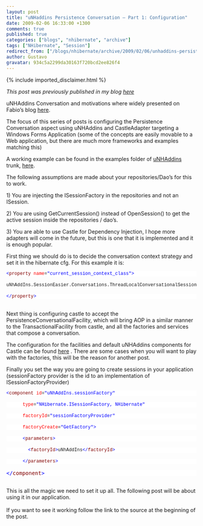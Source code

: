```yaml
---
layout: post
title: "uNHaddins Persistence Conversation – Part 1: Configuration"
date: 2009-02-06 16:33:00 +1300
comments: true
published: true
categories: ["blogs", "nhibernate", "archive"]
tags: ["NHibernate", "Session"]
redirect_from: ["/blogs/nhibernate/archive/2009/02/06/unhaddins-persistence-conversation-part-1-configuration.aspx/"]
author: Gustavo
gravatar: 934c5a2299da30163f720bcd2ee826f4
---
```

{% include imported_disclaimer.html %}
<p><i>This post was previously published in my blog <a target="_blank" title="uNHaddins Persistence Conversation &ndash; Part 1: Configuration" href="http://gustavoringel.blogspot.com/">here </a></i></p>
<p>uNHAddins Conversation and motivations where widely presented on Fabio&rsquo;s blog <a href="http://fabiomaulo.blogspot.com/2009/01/aspect-conversation-per.html" target="_blank">here</a>.</p>
<p>The focus of this series of posts is configuring the Persistence Conversation aspect using uNHAddins and CastleAdapter targeting a Windows Forms Application (some of the concepts are easily movable to a Web application, but there are much more frameworks and examples matching this)</p>
<p>A working example can be found in the examples folder of <a href="http://groups.google.com/group/unhaddins" target="_blank">uNHAddins</a> trunk, <a href="http://unhaddins.googlecode.com/svn/trunk/Examples/uNHAddins.Examples.SessionManagement/" target="_blank">here</a>.</p>
<p>The following assumptions are made about your repositories/Dao&rsquo;s for this to work. </p>
<p>1) You are injecting the ISessionFactory in the repositories and not an ISession. </p>
<p>2) You are using GetCurrentSession() instead of OpenSession() to get the active session inside the repositories / dao&rsquo;s.</p>
<p>3) You are able to use Castle for Dependency Injection, I hope more adapters will come in the future, but this is one that it is implemented and it is enough popular.</p>
<p>First thing we should do is to decide the conversation context strategy and set it in the hibernate cfg. For this example it is:</p>
<pre><pre style="margin: 0em; font-size: 12px; width: 100%; font-family: consolas,'Courier New',courier,monospace; background-color: #ffffff;"><span style="color: #0000ff;">&lt;</span><span style="color: #800000;">property</span> <span style="color: #ff0000;">name</span>=<span style="color: #0000ff;">"current_session_context_class"</span><span style="color: #0000ff;">&gt;</span> </pre>
<pre style="margin: 0em; font-size: 12px; width: 100%; font-family: consolas,'Courier New',courier,monospace; background-color: #ffffff;">uNhAddIns.SessionEasier.Conversations.ThreadLocalConversationalSessionContext, uNhAddIns </pre>
<pre style="margin: 0em; font-size: 12px; width: 100%; font-family: consolas,'Courier New',courier,monospace; background-color: #ffffff;"><span style="color: #0000ff;">&lt;/</span><span style="color: #800000;">property</span><span style="color: #0000ff;">&gt;</span></pre>
</pre>
<p>Next thing is configuring castle to accept the PersistenceConversationalFacility, which will bring AOP in a similar manner to the TransactionalFacility from castle, and all the factories and services that compose a conversation.</p>
<p>The configuration for the facilities and default uNHAddins components for Castle can be found <a href="http://unhaddins.googlecode.com/svn/trunk/Examples/uNHAddins.Examples.SessionManagement/SessionManagement.Infrastructure/uNhAddIns-PersistenceConversation-nh-default.config" target="_blank">here</a> . There are some cases when you will want to play with the factories, this will be the reason for another post.</p>
<p>
Finally you set the way you are going to create sessions in your application (sessionFactory provider is the id to an implementation of ISessionFactoryProvider)</p>
<pre><pre style="margin: 0em; font-size: 12px; width: 100%; font-family: consolas,'Courier New',courier,monospace; background-color: #ffffff;"><span style="color: #0000ff;">&lt;</span><span style="color: #800000;">component</span> <span style="color: #ff0000;">id</span>=<span style="color: #0000ff;">"uNhAddIns.sessionFactory"</span></pre>
<pre style="margin: 0em; font-size: 12px; width: 100%; font-family: consolas,'Courier New',courier,monospace; background-color: #ffffff;">      <span style="color: #ff0000;">type</span>=<span style="color: #0000ff;">"NHibernate.ISessionFactory, NHibernate"</span></pre>
<pre style="margin: 0em; font-size: 12px; width: 100%; font-family: consolas,'Courier New',courier,monospace; background-color: #ffffff;">      <span style="color: #ff0000;">factoryId</span>=<span style="color: #0000ff;">"sessionFactoryProvider"</span></pre>
<pre style="margin: 0em; font-size: 12px; width: 100%; font-family: consolas,'Courier New',courier,monospace; background-color: #ffffff;">      <span style="color: #ff0000;">factoryCreate</span>=<span style="color: #0000ff;">"GetFactory"</span><span style="color: #0000ff;">&gt;</span><br /></pre>
<pre style="margin: 0em; font-size: 12px; width: 100%; font-family: consolas,'Courier New',courier,monospace; background-color: #ffffff;">      <span style="color: #0000ff;">&lt;</span><span style="color: #800000;">parameters</span><span style="color: #0000ff;">&gt;</span></pre>
<pre style="margin: 0em; font-size: 12px; width: 100%; font-family: consolas,'Courier New',courier,monospace; background-color: #ffffff;">        <span style="color: #0000ff;">&lt;</span><span style="color: #800000;">factoryId</span><span style="color: #0000ff;">&gt;</span>uNhAddIns<span style="color: #0000ff;">&lt;/</span><span style="color: #800000;">factoryId</span><span style="color: #0000ff;">&gt;</span></pre>
<pre style="margin: 0em; font-size: 12px; width: 100%; font-family: consolas,'Courier New',courier,monospace; background-color: #ffffff;">      <span style="color: #0000ff;">&lt;/</span><span style="color: #800000;">parameters</span><span style="color: #0000ff;">&gt;</span></pre>
<pre style="margin: 0em; width: 100%; background-color: #ffffff;" size="12px" face="consolas,'Courier New',courier,monospace"><span style="color: #0000ff;">&lt;/</span><span style="color: #800000;">component</span><span style="color: #0000ff;">&gt;</span></pre>
</pre>
<p>
This is all the magic we need to set it up all. The following post will be about using it in our application. 
<br />
<br />If you want to see it working follow the link to the source at the beginning of the post.</p>
